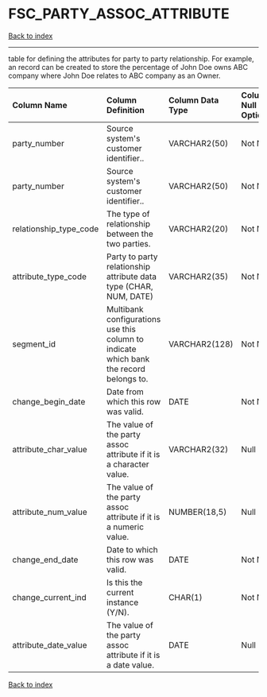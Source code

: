 # FSC_PARTY_ASSOC_ATTRIBUTE

[Back to index](./index.md)

---

table for defining the attributes for party to party relationship. For example, an record can be created to store the percentage of  John Doe owns ABC company where John Doe relates to ABC company as an Owner.

| Column Name            | Column Definition                                                                      | Column Data Type   | Column Null Option   | PK   | FK   |
|:-----------------------|:---------------------------------------------------------------------------------------|:-------------------|:---------------------|:-----|:-----|
| party_number           | Source system's customer identifier..                                                  | VARCHAR2(50)       | Not Null             | No   | Yes  |
| party_number           | Source system's customer identifier..                                                  | VARCHAR2(50)       | Not Null             | No   | Yes  |
| relationship_type_code | The type of relationship between the two parties.                                      | VARCHAR2(20)       | Not Null             | No   | Yes  |
| attribute_type_code    | Party to party relationship attribute data type (CHAR, NUM, DATE)                      | VARCHAR2(35)       | Not Null             | Yes  | No   |
| segment_id             | Multibank configurations use this column to indicate which bank the record belongs to. | VARCHAR2(128)      | Not Null             | Yes  | No   |
| change_begin_date      | Date from which this row was valid.                                                    | DATE               | Not Null             | Yes  | No   |
| attribute_char_value   | The value of the party assoc attribute if it is a character value.                     | VARCHAR2(32)       | Null                 | No   | No   |
| attribute_num_value    | The value of the party assoc attribute if it is a numeric value.                       | NUMBER(18,5)       | Null                 | No   | No   |
| change_end_date        | Date to which this row was valid.                                                      | DATE               | Not Null             | No   | No   |
| change_current_ind     | Is this the current instance (Y/N).                                                    | CHAR(1)            | Not Null             | No   | No   |
| attribute_date_value   | The value of the party assoc attribute if it is a date value.                          | DATE               | Null                 | No   | No   |

[Back to index](./index.md)